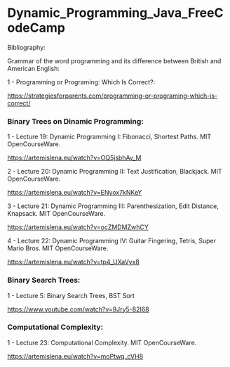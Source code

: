 # Dynamic_Programming_Java_FreeCodeCamp


Bibliography:

Grammar of the word programming and its difference between British and American English:

1 - Programming or Programing: Which Is Correct?:

https://strategiesforparents.com/programming-or-programing-which-is-correct/



### Binary Trees on Dinamic Programming:


1 -  Lecture 19: Dynamic Programming I: Fibonacci, Shortest Paths. MIT OpenCourseWare.

https://artemislena.eu/watch?v=OQ5jsbhAv_M

2 -  Lecture 20: Dynamic Programming II: Text Justification, Blackjack. MIT OpenCourseWare.

https://artemislena.eu/watch?v=ENyox7kNKeY

3 - Lecture 21: Dynamic Programming III: Parenthesization, Edit Distance, Knapsack. MIT OpenCourseWare.

https://artemislena.eu/watch?v=ocZMDMZwhCY

4 - Lecture 22: Dynamic Programming IV: Guitar Fingering, Tetris, Super Mario Bros. MIT OpenCourseWare.

https://artemislena.eu/watch?v=tp4_UXaVyx8


### Binary Search Trees:

1 -  Lecture 5: Binary Search Trees, BST Sort 

https://www.youtube.com/watch?v=9Jry5-82I68


### Computational Complexity:

1 - Lecture 23: Computational Complexity. MIT OpenCourseWare.

https://artemislena.eu/watch?v=moPtwq_cVH8


